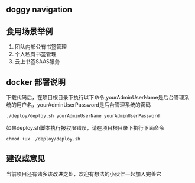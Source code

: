 ## doggy navigation

## 食用场景举例
1. 团队内部公有书签管理
2. 个人私有书签管理
3. 云上书签SAAS服务

## docker 部署说明
下载代码后，在项目根目录下执行以下命令,yourAdminUserName是后台管理系统的用户名，yourAdminUserPassword是后台管理系统的密码
```
./deploy/deploy.sh yourAdminUserName yourAdminUserPassword
```

如果deploy.sh脚本执行报权限错误，请在项目根目录下执行下面命令
```
chmod +ux ./deploy/deploy.sh
```

## 建议或意见
当前项目还有诸多该改进之处，欢迎有想法的小伙伴一起加入完善它

